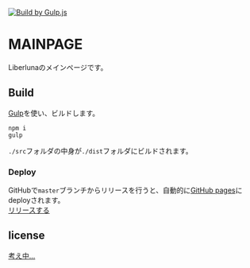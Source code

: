 [![Build by Gulp.js](https://github.com/Liberluna/mainpage/actions/workflows/gulp.yml/badge.svg)](https://github.com/Liberluna/mainpage/actions/workflows/gulp.yml)
# MAINPAGE
Liberlunaのメインページです。
## Build
[Gulp](https://gulpjs.com)を使い、ビルドします。
```shell
npm i
gulp
```
`./src`フォルダの中身が`./dist`フォルダにビルドされます。
### Deploy
GitHubで`master`ブランチからリリースを行うと、自動的に[GitHub pages](https://liberluna.github.io/mainpage/)にdeployされます。  
[リリースする](https://github.com/Liberluna/mainpage/releases/new)
## license
[考え中...](https://github.com/Liberluna/mainpage/discussions/36)
